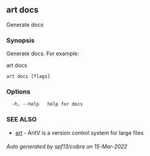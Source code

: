 ## art docs

Generate docs

### Synopsis

Generate docs. For example:

art docs

```
art docs [flags]
```

### Options

```
  -h, --help   help for docs
```

### SEE ALSO

* [art](art.md)	 - AritV is a version control system for large files

###### Auto generated by spf13/cobra on 15-Mar-2022
